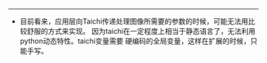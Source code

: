 ----
-   目前看来，应用层向Taichi传递处理图像所需要的参数的时候，可能无法用比较舒服的方式来实现。
    因为taichi在一定程度上相当于静态语言了，无法利用python动态特性。taichi变量需要
    硬编码的全局变量，这样在扩展的时候，只能手写。